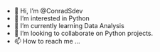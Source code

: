 - 👋 Hi, I’m @ConradSdev
- 👀 I’m interested in Python
- 🌱 I’m currently learning Data Analysis
- 💞️ I’m looking to collaborate on Python projects.
- 📫 How to reach me ...

<!---
ConradSdev/ConradSdev is a ✨ special ✨ repository because its `README.md` (this file) appears on your GitHub profile.
You can click the Preview link to take a look at your changes.
--->
